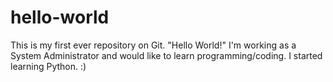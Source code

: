 # hello-world
This is my first ever repository on Git. "Hello World!"
I'm working as a System Administrator and would like to learn programming/coding. I started learning Python. :)

